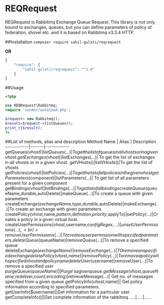 # REQRequest
REQRequest is Rabbitmq Exchange Queue Request. This library is not only bound to exchanges, queues, but you can define parameters of policy of federation, shovel etc. and it is based on Rabbitmq v3.3.4 HTTP.

##Installation
`composer require sahil-gulati/reqrequest`

<b>OR</b>
``` javascript
{
    "require": {
        "sahil-gulati/reqrequest": "^1.0"
    }
}
```
##Usage
```php
<?php

use REQRequest\Rabbitmq;
require 'vendor/autoload.php';

$request= new Rabbitmq();
$result=$request->listQueues();
print_r($result);
?>

```

##List of methods, alias and description
Method Name | Alias | Description
------------|-------|------------
getQueues($vhost)|listQueues(...)|To get the list of queues in all vhosts or in a given vhost.
getExchanges($vhost)|listExchanges(...)| To get the list of exchanges in all vhosts or in a given vhost.
getVHosts()|listVHosts()|To get the list of vhosts
getPolicies($vhost)|listPolicies(...)| To get the list of all policies in the given vhost
getParameters($component)|listParameters(...)| To get list of all parameters present for a given component
getBindings($vhost)|listBindings(...)|To get list of all bindings
createQueue($queueName,$durable,$autoDelete)|makeQueue(...)|To create a queue with given parameters
createExchange($exchangeName,$type,$durable,$autoDelete)|makeExchange(...)|To create an exchange with given parameters
createPolicy($vhost,$name,$pattern,$definition,$priority,$applyTo)|setPolicy(...)|Creates a policy in a given virtual host.
createUserPermissions($vhost,$username,$configRegex,...)|unsetUserPermissions(...),<br/>removeUserPermissions(...)|To create a user permission with speciifed parameters.
deleteQueue($queueName)|removeQueue(...)|To remove a specified queue
deleteExchange($exchangeName)|removeExchange(...)| TO remove an specified exchange
deletePolicy($vhost,$name)|removePolicy(...)|To remove a policy with specified vhost and policy name
deleteUser($username)|removeUser(...)|To remove a specified user
purgeQueue($queueName)||Purge's a given queue.
getMessage($vhost,$queueName,$redeliver,$count,$encoding)|retrieveMessage(...)| Get no. of messages specified from a given queue
getPolicyInfo($vhost,$name)|| Get policy information according to specified parameters.
getUserInfo($username)||Get information for a particular user
getCompleteInfo()||Get complete information of the rabbitmq
.....|.....|......
